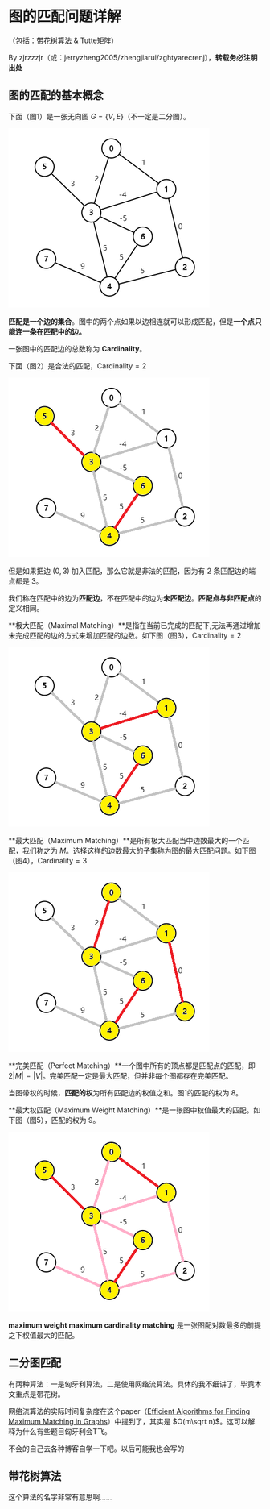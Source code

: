 # 图的匹配问题详解

（包括：带花树算法 & Tutte矩阵）

By zjrzzzjr（或：jerryzheng2005/zhengjiarui/zghtyarecrenj），**转载务必注明出处**

## 图的匹配的基本概念

下面（图1）是一张无向图 $G = \left\{ V, E \right\}$（不一定是二分图）。

<img src="graph1.png" />

**匹配是一个边的集合**。图中的两个点如果以边相连就可以形成匹配，但是**一个点只能连一条在匹配中的边。**

一张图中的匹配边的总数称为 **Cardinality**。

下面（图2）是合法的匹配，$\text{Cardinality}=2$

<img src="graph2.png" />

但是如果把边 $(0,3)$ 加入匹配，那么它就是非法的匹配，因为有 $2$ 条匹配边的端点都是 $3$。

我们称在匹配中的边为**匹配边**，不在匹配中的边为**未匹配边**。**匹配点与非匹配点**的定义相同。

**极大匹配（Maximal Matching）**是指在当前已完成的匹配下,无法再通过增加未完成匹配的边的方式来增加匹配的边数。如下图（图3），$\text{Cardinality}=2$

<img src="graph3.png" />

**最大匹配（Maximum Matching）**是所有极大匹配当中边数最大的一个匹配，我们称之为 $M$。选择这样的边数最大的子集称为图的最大匹配问题。如下图（图4），$\text{Cardinality}=3$

<img src="graph4.png" />

**完美匹配（Perfect Matching）**一个图中所有的顶点都是匹配点的匹配，即 $2|M| = |V|$。完美匹配一定是最大匹配，但并非每个图都存在完美匹配。

当图带权的时候，**匹配的权**为所有匹配边的权值之和。图1的匹配的权为 $8$。

**最大权匹配（Maximum Weight Matching）**是一张图中权值最大的匹配。如下图（图5），匹配的权为 $9$。

<img src="graph5.png" />

**maximum weight maximum cardinality matching** 是一张图配对数最多的前提之下权值最大的匹配。

## 二分图匹配

有两种算法：一是匈牙利算法，二是使用网络流算法。具体的我不细讲了，毕竟本文重点是带花树。

网络流算法的实际时间复杂度在这个paper（[Efficient Algorithms for Finding Maximum Matching in Graphs](https://zjrzzzjr.github.io/blossom%20tree/p23-galil.pdf)）中提到了，其实是 $O(m\sqrt n)$。这可以解释为什么有些题目匈牙利会T飞。

不会的自己去各种博客自学一下吧。以后可能我也会写的

## 带花树算法

这个算法的名字非常有意思啊……

